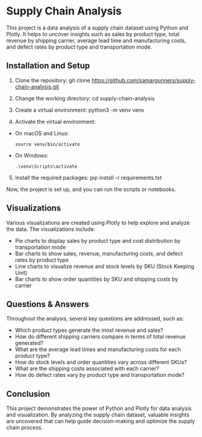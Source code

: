 # Supply Chain Analysis

This project is a data analysis of a supply chain dataset using Python and Plotly. It helps to uncover insights such as sales by product type, total revenue by shipping carrier, average lead time and manufacturing costs, and defect rates by product type and transportation mode.

## Installation and Setup

1. Clone the repository:
git clone https://github.com/samargunners/supply-chain-analysis.git

2. Change the working directory:
cd supply-chain-analysis

3. Create a virtual environment:
python3 -m venv venv

4. Activate the virtual environment:

- On macOS and Linux:

  ```
  source venv/bin/activate
  ```

- On Windows:

  ```
  .\venv\Scripts\activate
  ```

5. Install the required packages:
pip install -r requirements.txt

Now, the project is set up, and you can run the scripts or notebooks.

## Visualizations

Various visualizations are created using Plotly to help explore and analyze the data. The visualizations include:

- Pie charts to display sales by product type and cost distribution by transportation mode
- Bar charts to show sales, revenue, manufacturing costs, and defect rates by product type
- Line charts to visualize revenue and stock levels by SKU (Stock Keeping Unit)
- Bar charts to show order quantities by SKU and shipping costs by carrier

## Questions & Answers

Throughout the analysis, several key questions are addressed, such as:

- Which product types generate the most revenue and sales?
- How do different shipping carriers compare in terms of total revenue generated?
- What are the average lead times and manufacturing costs for each product type?
- How do stock levels and order quantities vary across different SKUs?
- What are the shipping costs associated with each carrier?
- How do defect rates vary by product type and transportation mode?

## Conclusion

This project demonstrates the power of Python and Plotly for data analysis and visualization. By analyzing the supply chain dataset, valuable insights are uncovered that can help guide decision-making and optimize the supply chain process.
